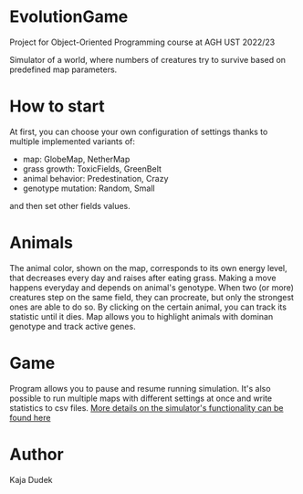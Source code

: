 # EvolutionGame
Project for Object-Oriented Programming course at AGH UST 2022/23

Simulator of a world, where numbers of creatures try to survive based on predefined map parameters. 

# How to start
At first, you can choose your own configuration of settings thanks to multiple implemented variants of:
 - map: GlobeMap, NetherMap
 - grass growth: ToxicFields, GreenBelt
 - animal behavior: Predestination, Crazy
 - genotype mutation: Random, Small
 
 and then set other fields values.
 
 # Animals
 The animal color, shown on the map, corresponds to its own energy level, that decreases every day and raises after eating grass. Making a move happens everyday and depends on animal's genotype.
 When two (or more) creatures step on the same field, they can procreate, but only the strongest ones are able to do so.
 By clicking on the certain animal, you can track its statistic until it dies. Map allows you to highlight animals with dominan genotype and track active genes.
 
 # Game
 Program allows you to pause and resume running simulation. It's also possible to run multiple maps with different settings at once and write statistics to csv files.
 [More details on the simulator's functionality can be found here](https://github.com/apohllo/obiektowe-lab/tree/master/proj1)
 
 # Author
 Kaja Dudek
